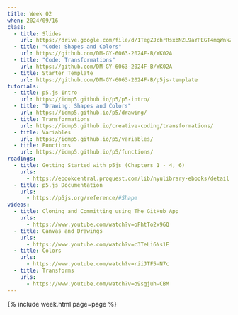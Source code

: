 ```yaml
---
title: Week 02
when: 2024/09/16
class:
  - title: Slides
    url: https://drive.google.com/file/d/1TegZJchrRsxbNZL9aYPEGT4mqWnkZwA-/
  - title: "Code: Shapes and Colors"
    url: https://github.com/DM-GY-6063-2024F-B/WK02A
  - title: "Code: Transformations"
    url: https://github.com/DM-GY-6063-2024F-B/WK02A
  - title: Starter Template
    url: https://github.com/DM-GY-6063-2024F-B/p5js-template
tutorials:
  - title: p5.js Intro
    url: https://idmp5.github.io/p5/p5-intro/
  - title: "Drawing: Shapes and Colors"
    url: https://idmp5.github.io/p5/drawing/
  - title: Transformations
    url: https://idmp5.github.io/creative-coding/transformations/
  - title: Variables
    url: https://idmp5.github.io/p5/variables/
  - title: Functions
    url: https://idmp5.github.io/p5/functions/
readings:
  - title: Getting Started with p5js (Chapters 1 - 4, 6)
    urls:
      - https://ebookcentral.proquest.com/lib/nyulibrary-ebooks/detail.action?docID=4333728
  - title: p5.js Documentation
    urls:
      - https://p5js.org/reference/#Shape
videos:
  - title: Cloning and Committing using The GitHub App
    urls:
      - https://www.youtube.com/watch?v=oFhtTo2x96Q
  - title: Canvas and Drawings
    urls:
      - https://www.youtube.com/watch?v=c3TeLi6Ns1E
  - title: Colors
    urls:
      - https://www.youtube.com/watch?v=riiJTF5-N7c
  - title: Transforms
    urls:
      - https://www.youtube.com/watch?v=o9sgjuh-CBM
---
```

{% include week.html page=page %}
